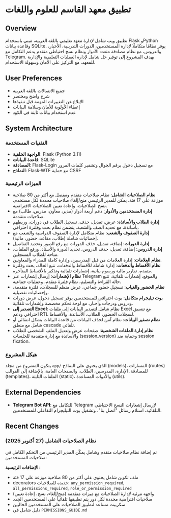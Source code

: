 # تطبيق معهد القاسم للعلوم واللغات

## Overview
تطبيق ويب شامل لإدارة معهد تعليمي باللغة العربية، مبني باستخدام Flask وPython وقاعدة بيانات SQLite. يوفر نظامًا متكاملًا لإدارة المستخدمين، الدورات التدريبية، الأخبار، والدروس، مع نظام مصادقة متعدد الأدوار ونظام نسخ احتياطي متقدم يدعم التكامل مع Telegram. يهدف المشروع إلى توفير حل شامل لإدارة العمليات التعليمية والإدارية للمعهد، مع التركيز على الأمان وسهولة الاستخدام.

## User Preferences
- جميع الاتصالات باللغة العربية
- شرح واضح ومختصر
- الإبلاغ عن التغييرات المهمة قبل تنفيذها
- إعطاء الأولوية للأمان وسلامة البيانات
- عدم استخدام بيانات ثابتة في الكود

## System Architecture

### التقنيات المستخدمة
-   **الواجهة الخلفية**: Flask (Python 3.11)
-   **قاعدة البيانات**: SQLite
-   **المصادقة**: Flask-Login مع تسجيل دخول برقم الجوال وتشفير كلمات المرور
-   **النماذج**: Flask-WTF مع حماية CSRF

### الميزات الرئيسية
-   **نظام الصلاحيات الشامل**: نظام صلاحيات متقدم ومفصل مع أكثر من 80 صلاحية موزعة على 17 فئة. يمكن للمدير الرئيسي منح/إلغاء صلاحيات محددة لكل مستخدم، نسخ الصلاحيات، وإعادة تعيين الصلاحيات الافتراضية.
-   **إدارة المستخدمين والأدوار**: دعم أربعة أدوار (مدير، معاون، مدرس، طالب) مع صلاحيات متقدمة.
-   **إدارة الطلاب والأساتذة**: عرض، تعديل، حذف، تسجيل الطلاب في دورات، وربطهم بأساتذة، مع تحديد الصف والشعبة. يتضمن نظام بحث وفلترة احترافي.
-   **إدارة الصفوف والشعب**: نظام متكامل لإدارة الصفوف الدراسية والشعب مع إحصائيات شاملة (طلاب، مقاعد، حضور، مالية).
-   **إدارة الدورات**: إضافة، تعديل، حذف الدورات مع رفع الصور وتحديد التفاصيل.
-   **إدارة الدروس**: إضافة، تعديل، حذف الدروس، تحديد الدورة والأستاذ، ورفع الملفات، متاحة للطلاب المسجلين.
-   **نظام العلامات**: إدارة العلامات من قبل المدرسين، وإدارة كاملة للمدراء والمعاونين.
-   **نظام الأقساط والدفعات**: إدارة شاملة للأقساط والدفعات، تتبع الحالة، بحث وفلترة متقدم، تقارير مالية ورسوم بيانية، إشعارات تلقائية وتذكير بالأقساط المتأخرة.
-   **نظام الإشعارات**: إرسال إشعارات عبر Telegram والموقع، إشعارات تلقائية، تتبع حالة القراءة والتسليم، نظام فلترة متقدم، وعمليات جماعية.
-   **نظام الحضور والغياب**: تسجيل حضور جماعي، عرض منظم للسجلات، فلترة متقدمة، وإحصائيات تفصيلية.
-   **بوت تيليجرام متكامل**: بوت احترافي للمستخدمين يوفر تسجيل دخول، عرض دورات ودروس ودرجات وأخبار، مع لوحة تحكم مخصصة وإشعارات تلقائية.
-   **التصدير إلى Excel**: نظام شامل لتصدير البيانات إلى ملفات Excel مع تنسيق احترافي ودعم RTL لسجلات الحضور، الطلاب، الأساتذة، والأقساط.
-   **نظام تصفير البيانات**: نظام آمن لحذف البيانات من قاعدة البيانات بشكل انتقائي أو شامل مع منطق cascade تلقائي.
-   **نظام إدارة الملفات الشخصية**: صفحات عرض وتعديل الملف الشخصي للطلاب والأساتذة مع إدارة متقدمة للجلسات (session_version) وحماية ضد session fixation.

### هيكل المشروع
يتكون المشروع من مجلد `app/` الذي يحتوي على النماذج (models)، المسارات (routes) للمصادقة، الإدارة، المدرسين، الطلاب، والصفحات العامة، بالإضافة إلى القوالب (templates)، الملفات الثابتة (static)، والأدوات المساعدة (utils).

## External Dependencies
-   **Telegram Bot API**: للتكامل مع Telegram لإرسال إشعارات النسخ الاحتياطي التلقائية، استلام رسائل "اتصل بنا"، وتشغيل بوت التيليجرام التفاعلي للمستخدمين.

## Recent Changes

### نظام الصلاحيات الشامل (27 أكتوبر 2025)
تم إضافة نظام صلاحيات متقدم وشامل يمكّن المدير الرئيسي من التحكم الكامل في صلاحيات المستخدمين:

**الإضافات الرئيسية:**
- ملف تكوين شامل يحتوي على أكثر من 80 صلاحية موزعة على 17 فئة
- decorators جديدة للصلاحيات: `any_permission_required`, `all_permissions_required`, `role_or_permission_required`
- واجهة مرئية لإدارة الصلاحيات مع ميزات متقدمة (منح/إلغاء، نسخ، إعادة تعيين)
- صلاحيات افتراضية محددة لكل دور يتم تطبيقها تلقائياً على المستخدمين الجدد
- سكريبت مساعد لتطبيق الصلاحيات على المستخدمين الحاليين
- دليل شامل في `PERMISSIONS_GUIDE.md`